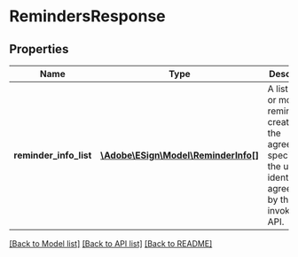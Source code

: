 # RemindersResponse

## Properties
Name | Type | Description | Notes
------------ | ------------- | ------------- | -------------
**reminder_info_list** | [**\Adobe\ESign\\Model\ReminderInfo[]**](ReminderInfo.md) | A list of one or more reminders created on the agreement specified by the unique identifier agreementId by the user invoking the API. | [optional] 

[[Back to Model list]](../README.md#documentation-for-models) [[Back to API list]](../README.md#documentation-for-api-endpoints) [[Back to README]](../README.md)


